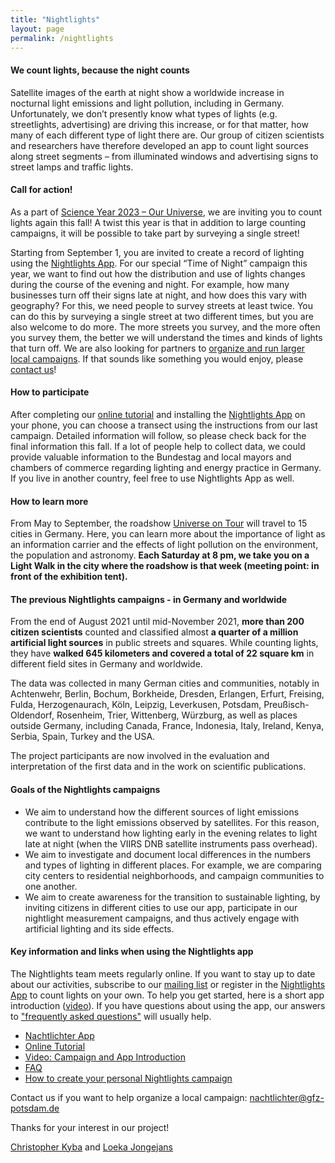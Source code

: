 ```yaml
---
title: "Nightlights"
layout: page
permalink: /nightlights
---
```


#### **We count lights, because the night counts**
Satellite images of the earth at night show a worldwide increase in nocturnal light emissions and light pollution, including in Germany. Unfortunately, we don’t presently know what types of lights (e.g. streetlights, advertising) are driving this increase, or for that matter, how many of each different type of light there are. Our group of citizen scientists and researchers have therefore developed an app to count light sources along street segments – from illuminated windows and advertising signs to street lamps and traffic lights.

#### **Call for action!**
As a part of [Science Year 2023 – Our Universe](https://www.wissenschaftsjahr.de/2023/english), we are inviting you to count lights again this fall! A twist this year is that in addition to large counting campaigns, it will be possible to take part by surveying a single street!

Starting from September 1, you are invited to create a record of lighting using the [Nightlights App](https://lichter.nachtlicht-buehne.de/). For our special “Time of Night” campaign this year, we want to find out how the distribution and use of lights changes during the course of the evening and night. For example, how many businesses turn off their signs late at night, and how does this vary with geography? For this, we need people to survey streets at least twice. You can do this by surveying a single street at two different times, but you are also welcome to do more. The more streets you survey, and the more often you survey them, the better we will understand the times and kinds of lights that turn off. We are also looking for partners to [organize and run larger local campaigns](https://nachtlicht-buehne.de/assets/docs/EN_mini_Nachtlichter_campaign.pdf). If that sounds like something you would enjoy, please [contact us](mailto:nachtlichter@gfz-potsdam.de)!

#### **How to participate**
After completing our [online tutorial](https://nachtlicht-buehne.de/assets/docs/nl_tutorial_en/tutorial.html) and installing the [Nightlights App](https://lichter.nachtlicht-buehne.de/) on your phone, you can choose a transect using the instructions from our last campaign. Detailed information will follow, so please check back for the final information this fall. If a lot of people help to collect data, we could provide valuable information to the Bundestag and local mayors and chambers of commerce regarding lighting and energy practice in Germany. If you live in another country, feel free to use Nightlights App as well.

#### **How to learn more** 
From May to September, the roadshow [Universe on Tour](https://www.wissenschaftsjahr.de/2023/universe-on-tour) will travel to 15 cities in Germany. Here, you can learn more about the importance of light as an information carrier and the effects of light pollution on the environment, the population and astronomy. **Each Saturday at 8 pm, we take you on a Light Walk in the city where the roadshow is that week (meeting point: in front of the exhibition tent).**

#### **The previous Nightlights campaigns - in Germany and worldwide**
From the end of August 2021 until mid-November 2021, **more than 200 citizen scientists** counted and classified almost **a quarter of a million artificial light sources** in public streets and squares. While counting lights, they have **walked 645 kilometers and covered a total of 22 square km** in different field sites in Germany and worldwide.

The data was collected in many German cities and communities, notably in Achtenwehr, Berlin, Bochum, Borkheide, Dresden, Erlangen, Erfurt, Freising, Fulda, Herzogenaurach, Köln, Leipzig, Leverkusen, Potsdam, Preußisch-Oldendorf, Rosenheim, Trier, Wittenberg, Würzburg, as well as places outside Germany, including Canada, France, Indonesia, Italy, Ireland, Kenya, Serbia, Spain, Turkey and the USA.

The project participants are now involved in the evaluation and interpretation of the first data and in the work on scientific publications.

#### **Goals of the Nightlights campaigns**
-	We aim to understand how the different sources of light emissions contribute to the light emissions observed by satellites. For this reason, we want to understand how lighting early in the evening relates to light late at night (when the VIIRS DNB satellite instruments pass overhead).
-	We aim to investigate and document local differences in the numbers and types of lighting in different places. For example, we are comparing city centers to residential neighborhoods, and campaign communities to one another.
-	We aim to create awareness for the transition to sustainable lighting, by inviting citizens in different cities to use our app, participate in our nightlight measurement campaigns, and thus actively engage with artificial lighting and its side effects.

#### **Key information and links when using the Nightlights app**
The Nightlights team meets regularly online. If you want to stay up to date about our activities, subscribe to our [mailing list](https://www.listserv.dfn.de/sympa/subscribe/nachtlicht-buehne) or register in the [Nightlights App](https://lichter.nachtlicht-buehne.de/) to count lights on your own. To help you get started, here is a short app introduction ([video]((https://youtu.be/kmELeomAxts))). If you have questions about using the app, our answers to ["frequently asked questions"](https://docs.google.com/document/d/1Iaj1G3uAXcaUdEQEBfNktKA9AV2gCoMHwh-mUMZ8Mtc/edit#) will usually help.

- [Nachtlichter App](https://lichter.nachtlicht-buehne.de/)
- [Online Tutorial](/assets/docs/nl_tutorial_en/tutorial.html)
- [Video: Campaign and App Introduction](https://youtu.be/kmELeomAxts)
- [FAQ](https://docs.google.com/document/d/1Iaj1G3uAXcaUdEQEBfNktKA9AV2gCoMHwh-mUMZ8Mtc/edit#)
- [How to create your personal Nightlights campaign](/assets/docs/EN_mini_Nachtlichter_campaign.pdf)

Contact us if you want to help organize a local campaign: [nachtlichter@gfz-potsdam.de](mailto:nachtlichter@gfz-potsdam.de)

Thanks for your interest in our project!

[Christopher Kyba](https://www.geographie.ruhr-uni-bochum.de/mitarbeiter/christopher_kyba_00328.html.de) and [Loeka Jongejans](https://www.geographie.ruhr-uni-bochum.de/mitarbeiter/loeka_jongejans_00388.html.de)
